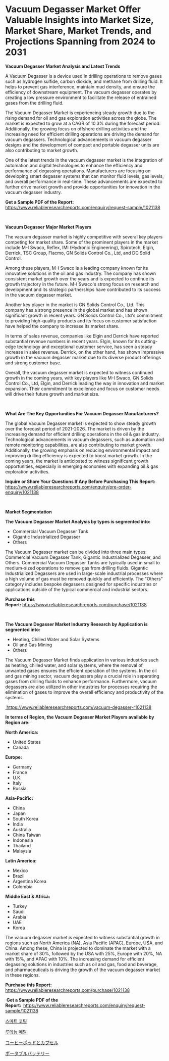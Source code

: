 <p><h1>Vacuum Degasser Market Offer Valuable Insights into Market Size, Market Share, Market Trends, and Projections Spanning from 2024 to 2031</h1></p><p><strong>Vacuum Degasser Market Analysis and Latest Trends</strong></p>
<p><p>A Vacuum Degasser is a device used in drilling operations to remove gases such as hydrogen sulfide, carbon dioxide, and methane from drilling fluid. It helps to prevent gas interference, maintain mud density, and ensure the efficiency of downstream equipment. The vacuum degasser operates by creating a low pressure environment to facilitate the release of entrained gases from the drilling fluid.</p><p>The Vacuum Degasser Market is experiencing steady growth due to the rising demand for oil and gas exploration activities across the globe. The market is expected to grow at a CAGR of 10.3% during the forecast period. Additionally, the growing focus on offshore drilling activities and the increasing need for efficient drilling operations are driving the demand for vacuum degassers. Technological advancements in vacuum degasser designs and the development of compact and portable degasser units are also contributing to market growth.</p><p>One of the latest trends in the vacuum degasser market is the integration of automation and digital technologies to enhance the efficiency and performance of degassing operations. Manufacturers are focusing on developing smart degasser systems that can monitor fluid levels, gas levels, and overall performance in real-time. These advancements are expected to further drive market growth and provide opportunities for innovation in the vacuum degasser industry.</p></p>
<p><strong>Get a Sample PDF of the Report:&nbsp;</strong> <a href="https://www.reliableresearchreports.com/enquiry/request-sample/1021138">https://www.reliableresearchreports.com/enquiry/request-sample/1021138</a></p>
<p>&nbsp;</p>
<p><strong>Vacuum Degasser Major Market Players</strong></p>
<p><p>The vacuum degasser market is highly competitive with several key players competing for market share. Some of the prominent players in the market include M-I Swaco, Reflex, IMI (Hydronic Engineering), Spirotech, Elgin, Derrick, TSC Group, Flacmo, GN Solids Control Co., Ltd, and DC Solid Control.</p><p>Among these players, M-I Swaco is a leading company known for its innovative solutions in the oil and gas industry. The company has shown consistent market growth over the years and is expected to continue its growth trajectory in the future. M-I Swaco's strong focus on research and development and its strategic partnerships have contributed to its success in the vacuum degasser market.</p><p>Another key player in the market is GN Solids Control Co., Ltd. This company has a strong presence in the global market and has shown significant growth in recent years. GN Solids Control Co., Ltd's commitment to providing high-quality products and its focus on customer satisfaction have helped the company to increase its market share.</p><p>In terms of sales revenue, companies like Elgin and Derrick have reported substantial revenue numbers in recent years. Elgin, known for its cutting-edge technology and exceptional customer service, has seen a steady increase in sales revenue. Derrick, on the other hand, has shown impressive growth in the vacuum degasser market due to its diverse product offerings and strong customer base.</p><p>Overall, the vacuum degasser market is expected to witness continued growth in the coming years, with key players like M-I Swaco, GN Solids Control Co., Ltd, Elgin, and Derrick leading the way in innovation and market expansion. Their commitment to excellence and focus on customer needs will drive their future growth and market size.</p></p>
<p>&nbsp;</p>
<p><strong>What Are The Key Opportunities For Vacuum Degasser Manufacturers?</strong></p>
<p><p>The global Vacuum Degasser market is expected to show steady growth over the forecast period of 2021-2026. The market is driven by the increasing demand for efficient drilling operations in the oil & gas industry. Technological advancements in vacuum degassers, such as automation and remote monitoring capabilities, are also contributing to market growth. Additionally, the growing emphasis on reducing environmental impact and improving drilling efficiency is expected to boost market growth. In the coming years, the market is anticipated to witness significant growth opportunities, especially in emerging economies with expanding oil & gas exploration activities.</p></p>
<p><strong>Inquire or Share Your Questions If Any Before Purchasing This Report:</strong> <a href="https://www.reliableresearchreports.com/enquiry/pre-order-enquiry/1021138">https://www.reliableresearchreports.com/enquiry/pre-order-enquiry/1021138</a></p>
<p>&nbsp;</p>
<p><strong>Market Segmentation</strong></p>
<p><strong>The Vacuum Degasser Market Analysis by types is segmented into:</strong></p>
<p><ul><li>Commercial Vacuum Degasser Tank</li><li>Gigantic Industrialized Degasser</li><li>Others</li></ul></p>
<p><p>The Vacuum Degasser market can be divided into three main types: Commercial Vacuum Degasser Tank, Gigantic Industrialized Degasser, and Others. Commercial Vacuum Degasser Tanks are typically used in small to medium-sized operations to remove gas from drilling fluids. Gigantic Industrialized Degassers are used in large-scale industrial processes where a high volume of gas must be removed quickly and efficiently. The "Others" category includes bespoke degassers designed for specific industries or applications outside of the typical commercial and industrial sectors.</p></p>
<p><strong>Purchase this Report:&nbsp;</strong><a href="https://www.reliableresearchreports.com/purchase/1021138">https://www.reliableresearchreports.com/purchase/1021138</a></p>
<p>&nbsp;</p>
<p><strong>The Vacuum Degasser Market Industry Research by Application is segmented into:</strong></p>
<p><ul><li>Heating, Chilled Water and Solar Systems</li><li>Oil and Gas Mining</li><li>Others</li></ul></p>
<p><p>The Vacuum Degasser Market finds application in various industries such as heating, chilled water, and solar systems, where the removal of unwanted gases ensures the efficient operation of the systems. In the oil and gas mining sector, vacuum degassers play a crucial role in separating gases from drilling fluids to enhance performance. Furthermore, vacuum degassers are also utilized in other industries for processes requiring the elimination of gases to improve the overall efficiency and productivity of the systems.</p></p>
<p><a href="https://www.reliableresearchreports.com/vacuum-degasser-r1021138">&nbsp;https://www.reliableresearchreports.com/vacuum-degasser-r1021138</a></p>
<p><strong>In terms of Region, the Vacuum Degasser Market Players available by Region are:</strong></p>
<p>
    <p> <strong> North America: </strong>
        <ul>
            <li>United States</li>
            <li>Canada</li>
        </ul>
        </p> 
    <p> <strong> Europe: </strong>
        <ul>
            <li>Germany</li>
            <li>France</li>
            <li>U.K.</li>
            <li>Italy</li>
            <li>Russia</li>
        </ul>
        </p> 
    <p> <strong> Asia-Pacific: </strong>
        <ul>
            <li>China</li>
            <li>Japan</li>
            <li>South Korea</li>
            <li>India</li>
            <li>Australia</li>
            <li>China Taiwan</li>
            <li>Indonesia</li>
            <li>Thailand</li>
            <li>Malaysia</li>
        </ul>
        </p> 
    <p> <strong> Latin America: </strong>
        <ul>
            <li>Mexico</li>
            <li>Brazil</li>
            <li>Argentina Korea</li>
            <li>Colombia</li>
        </ul>
        </p> 
    <p> <strong> Middle East & Africa: </strong>
        <ul>
            <li>Turkey</li>
            <li>Saudi</li>
            <li>Arabia</li>
            <li>UAE</li>
            <li>Korea</li>
        </ul>
    </p>
    </p>
<p><p>The vacuum degasser market is expected to witness substantial growth in regions such as North America (NA), Asia Pacific (APAC), Europe, USA, and China. Among these, China is projected to dominate the market with a market share of 30%, followed by the USA with 25%, Europe with 20%, NA with 15%, and APAC with 10%. The increasing demand for efficient degassing solutions in industries such as oil and gas, food and beverage, and pharmaceuticals is driving the growth of the vacuum degasser market in these regions.</p></p>
<p><strong>Purchase this Report: </strong><a href="https://www.reliableresearchreports.com/purchase/1021138">https://www.reliableresearchreports.com/purchase/1021138</a></p>
<p>&nbsp;<strong>Get a Sample PDF of the Report:&nbsp;&nbsp;</strong><a href="https://www.reliableresearchreports.com/enquiry/request-sample/1021138">https://www.reliableresearchreports.com/enquiry/request-sample/1021138</a></p>
<p><strong></strong></p>
<p><p><a href="https://medium.com/@jaleelweissnat2022/%EC%8A%A4%EB%A7%88%ED%8A%B8-%EC%BD%94%ED%8C%85-%EC%8B%9C%EC%9E%A5-%EC%A1%B0%EC%82%AC-%EB%B3%B4%EA%B3%A0%EC%84%9C-%EA%B7%B8-%EC%97%AD%EC%82%AC-%EB%B0%8F-2024%EB%85%84%EB%B6%80%ED%84%B0-2031%EB%85%84%EA%B9%8C%EC%A7%80%EC%9D%98-%EC%98%88%EC%B8%A1-8b558dffe4a6">스마트 코팅</a></p><p><a href="https://medium.com/@londonacobson5656/%EB%A3%A8%ED%85%8C%EB%8A%84-%EA%B8%88%EC%86%8D-%EC%8B%9C%EC%9E%A5-2031%EB%85%84%EA%B9%8C%EC%A7%80%EC%9D%98-%EB%8F%99%ED%96%A5-%EC%98%88%EC%B8%A1-%EB%B0%8F-%EA%B2%BD%EC%9F%81-%EB%B6%84%EC%84%9D-fc0e642f1998">루테늄 메탈</a></p><p><a href="https://medium.com/@jaylonlesch1993/%E3%82%B3%E3%83%BC%E3%83%92%E3%83%BC%E3%83%9D%E3%83%83%E3%83%89%E3%81%A8%E3%82%AB%E3%83%97%E3%82%BB%E3%83%AB%E3%81%AE%E5%B8%82%E5%A0%B4%E8%A6%8F%E6%A8%A1-cagr-2024%E5%B9%B4%E3%81%8B%E3%82%892030%E5%B9%B4%E3%81%AE%E3%83%88%E3%83%AC%E3%83%B3%E3%83%89-afb723c3da0c">コーヒーポッドとカプセル</a></p><p><a href="https://medium.com/@orlohagenes_12279/%E3%83%9D%E3%83%BC%E3%82%BF%E3%83%96%E3%83%AB%E3%83%90%E3%83%83%E3%83%86%E3%83%AA%E3%83%BC%E3%81%AE%E5%B8%82%E5%A0%B4%E5%88%86%E6%9E%90%E3%81%A82024%E5%B9%B4%E3%81%8B%E3%82%892031%E5%B9%B4%E3%81%BE%E3%81%A7%E3%81%AE%E3%82%B5%E3%82%A4%E3%82%BA%E4%BA%88%E6%B8%AC-7e8ee4ea1c75">ポータブルバッテリー</a></p></p>